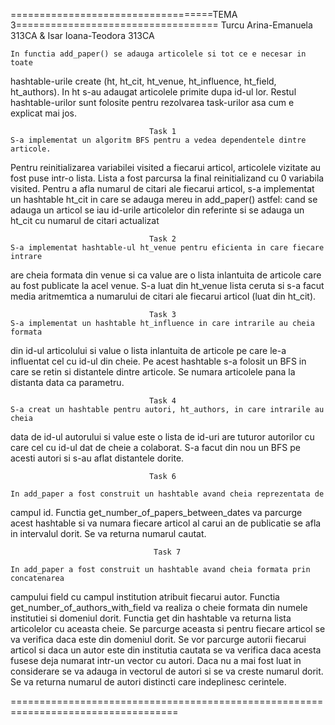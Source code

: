 ===================================TEMA 3===================================
Turcu Arina-Emanuela 313CA & Isar Ioana-Teodora 313CA

	In functia add_paper() se adauga articolele si tot ce e necesar in toate
hashtable-urile create (ht, ht_cit, ht_venue, ht_influence, ht_field, ht_authors).
In ht s-au adaugat articolele primite dupa id-ul lor. Restul hashtable-urilor sunt
folosite pentru rezolvarea task-urilor asa cum e explicat mai jos.


                                   Task 1		
	S-a implementat un algoritm BFS pentru a vedea dependentele dintre articole.
Pentru reinitializarea variabilei visited a fiecarui articol, articolele vizitate au 
fost puse intr-o lista. Lista a fost parcursa la final reinitializand cu 0 variabila
visited. Pentru a afla numarul de citari ale fiecarui articol, s-a implementat un
hashtable ht_cit in care se adauga mereu in add_paper() astfel: cand se adauga un
articol se iau id-urile articolelor din referinte si se adauga un ht_cit cu numarul
de citari actualizat


                                   Task 2
	S-a implementat hashtable-ul ht_venue pentru eficienta in care fiecare intrare
are cheia formata din venue si ca value are o lista inlantuita de articole care au
fost publicate la acel venue. S-a luat din ht_venue lista ceruta si s-a facut media
aritmemtica a numarului de citari ale fiecarui articol (luat din ht_cit).


                                   Task 3
	S-a implementat un hashtable ht_influence in care intrarile au cheia formata
din id-ul articolului si value o lista inlantuita de articole pe care le-a influentat
cel cu id-ul din cheie. Pe acest hashtable s-a folosit un BFS in care se retin si
distantele dintre articole. Se numara articolele pana la distanta data ca parametru.


                                   Task 4
	S-a creat un hashtable pentru autori, ht_authors, in care intrarile au cheia
data de id-ul autorului si value este o lista de id-uri are tuturor autorilor cu care
cel cu id-ul dat de cheie a colaborat. S-a facut din nou un BFS pe acesti autori si
s-au aflat distantele dorite. 

                                   Task 6

    In add_paper a fost construit un hashtable avand cheia reprezentata de
campul id. Functia get_number_of_papers_between_dates va parcurge acest hashtable
si va numara fiecare articol al carui an de publicatie se afla in intervalul
dorit. Se va returna numarul cautat.


                                    Task 7

    In add_paper a fost construit un hashtable avand cheia formata prin concatenarea
campului field cu campul institution atribuit fiecarui autor. Functia
get_number_of_authors_with_field va realiza o cheie formata din numele institutiei
si domeniul dorit. Functia get din hashtable va returna lista articolelor cu 
aceasta cheie. Se parcurge aceasta si pentru fiecare articol se va verifica daca
este din domeniul dorit. Se vor parcurge autorii fiecarui articol si daca un autor este
din institutia cautata se va verifica daca acesta fusese deja numarat intr-un vector cu
autori. Daca nu a mai fost luat in considerare se va adauga in vectorul de autori si se
va creste numarul dorit.
Se va returna numarul de autori distincti care indeplinesc cerintele.

===================================================================================


